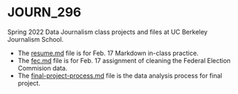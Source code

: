 # JOURN_296

Spring 2022 Data Journalism class projects and files at UC Berkeley Journalism School.<br/>
* The [resume.md](https://github.com/jiyuntsai/JOURN_296/blob/main/resume.md) file is for Feb. 17 Markdown in-class practice.
* The [fec.md](https://github.com/jiyuntsai/JOURN_296/blob/main/fec.md) file is for Feb. 17 assignment of cleaning the Federal Election Commision data.
* The [final-project-process.md](https://github.com/jiyuntsai/JOURN_296/blob/main/final-project-process.md) file is the data analysis process for final project.
